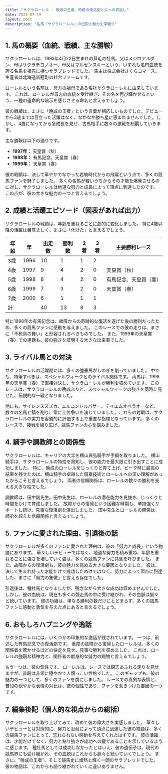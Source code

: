 ```yaml
---
title: "サクラローレル - 晩成の王者、奇跡の復活劇と父への恩返し"
date: 2025-07-19
layout: post
description: "名馬『サクラローレル』の伝説と魅力を深堀り"
---
```


## 1. 馬の概要（血統、戦績、主な勝鞍）

サクラローレルは、1993年4月22日生まれの芦毛の牡馬。父はメジロアルダン、母はサクラチヨノオー、母父はマルゼンスキーという、いずれも名門血統を誇る名馬を祖先に持つサラブレッドでした。  馬主は株式会社さくらコマース、生産者は北海道新冠町の社台ファームです。

ローレルという名前は、母方の祖母である名牝サクラローレルに由来しています。  これは、ローレルが母方の血統を受け継ぎ、その名を再び輝かせるという、一種の運命的な暗示を感じさせる命名と言えるでしょう。

彼の戦績は、まさに「晩成の王者」という言葉が相応しいものでした。デビューから3歳までは目立った活躍はなく、なかなか勝ち星に恵まれませんでした。しかし、4歳になってから急成長を見せ、古馬相手に数々の激戦を制覇していきます。

主な勝鞍は以下の通りです。

* **1997年：**  天皇賞（秋）
* **1998年：**  有馬記念、天皇賞（春）
* **1999年：**  天皇賞（春）


彼の戦績は、決して華やかでなかった若駒時代からの飛躍という点で、多くの競馬ファンを魅了しました。  多くの名馬が若いうちからその才能を爆発させるのに対し、サクラローレルは地道な努力と成長によって頂点に到達したのです。  この点が、彼の大きな魅力の一つと言えるでしょう。


## 2. 成績と活躍エピソード（図表があれば出力）

サクラローレルの戦績は、年齢を重ねるごとに劇的に変化しました。  特に4歳以降の活躍は目覚ましく、まさに「化けた」と言えるでしょう。

| 年齢 | 年 | 出走数 | 勝利数 | 2着 | 3着 | 主要勝利レース |
|---|---|---|---|---|---|---|
| 3歳 | 1996 | 10 | 1 | 1 | 2 |  |
| 4歳 | 1997 | 9 | 4 | 2 | 0 | 天皇賞（秋） |
| 5歳 | 1998 | 8 | 4 | 2 | 0 | 有馬記念、天皇賞（春） |
| 6歳 | 1999 | 7 | 3 | 2 | 0 | 天皇賞（春） |
| 7歳 | 2000 | 6 | 1 | 1 | 1 |  |
| 計 |  | 40 | 13 | 8 | 3 |  |


特に1998年の有馬記念は、故障からの奇跡的な復活を遂げた後の勝利だったため、多くの競馬ファンに感動を与えました。  このレースでの彼の走りは、まさに「不死鳥の舞い」と形容されるべきものでした。  また、1999年の天皇賞（春）での連覇も、彼の強さを証明する大きな出来事でした。


## 3. ライバル馬との対決

サクラローレルの活躍期には、多くの強豪馬がしのぎを削っていました。  中でも、特筆すべきは、スペシャルウィークとのライバル関係です。  両馬は、1998年の天皇賞（春）で直接対決し、サクラローレルが勝利を収めています。  このレースは、サクラローレルの晩成ぶりと、スペシャルウィークの強さを同時に見せた、伝説的な一戦となりました。

他にも、サイレンススズカ、エルコンドルパサー、テイエムオペラオーなど、数々の名馬と鎬を削り、常に上位争いを演じていました。これらの対戦は、サクラローレルの実力を客観的に評価する上で重要な指標となっています。 多くのレースで、接戦を繰り広げ、競馬ファンの心を掴みました。


## 4. 騎手や調教師との関係性

サクラローレルは、キャリアの大半を横山典弘騎手が手綱を取りました。  横山騎手は、サクラローレルの特性を熟知し、彼の能力を最大限に引き出すことに成功しました。  特に、晩成のローレルをじっくりと育て上げ、ピーク時に最高の結果を残せたのは、横山騎手の卓越した騎乗技術とローレルへの深い理解があったからこそと言えるでしょう。  両者の信頼関係は、ローレルの数々の勝利を支える大きな柱でした。

調教師は、田中剛先生。田中先生は、ローレルの潜在能力を見抜き、じっくりと時間をかけて育成しました。  故障からの復帰という困難な時期も、辛抱強くサポートし続け、見事な復活劇を演出しました。  田中先生とローレルの関係は、師弟を超えた信頼関係と言えるでしょう。


## 5. ファンに愛された理由、引退後の話

サクラローレルが多くのファンに愛された理由は、彼の「努力と成長」という物語にあります。  華々しいデビューではなく、地道な努力を積み重ね、年齢を重ねるごとに強さを増していく姿は、多くの競馬ファンに共感を呼びました。  また、故障からの復活劇も、彼の魅力を高める大きな要因となりました。  彼は、決して生まれ持った才能だけで成功したわけではなく、努力によって頂点に到達した、まさに「努力の象徴」と言える存在でした。

引退後は、種牡馬となりましたが、残念ながら大きな成功は収めませんでした。  しかし、彼の血統は、現在も多くの競走馬の中に受け継がれ、その血脈は脈々と続いています。  彼の功績は、単なる勝利の数だけにとどまらず、多くの競馬ファンに感動と勇気を与えた点にあると言えるでしょう。


## 6. おもしろハプニングや逸話

サクラローレルには、いくつかの印象的な逸話が残されています。  一つは、前述した有馬記念での復活劇です。  重度の故障から復帰したローレルは、多くの関係者を驚かせるほどの快走を見せ、見事な勝利を収めました。  これは、ローレルの強靭な精神力と、関係者の献身的な努力の賜物と言えるでしょう。

もう一つは、彼の気性です。  ローレルは、レースでは闘志あふれる走りを見せますが、普段は非常に穏やかで人懐っこい性格でした。  このギャップも、彼の魅力の一つとして、多くのファンを虜にしました。  レースでの真剣な表情と、普段の穏やかな表情の対比は、彼の個性であり、ファンを惹きつけた要因の一つです。


## 7. 編集後記（個人的な視点からの総括）

サクラローレルを取り上げてみて、改めて彼の偉大さを実感しました。  華々しいデビューとは対照的に、努力と忍耐によって頂点に到達した彼の物語は、多くの競馬ファンにとって、忘れられない感動を与えてくれたはずです。  彼の活躍は、才能だけでなく、努力と粘り強さが成功への鍵であることを示しているように感じます。  種牡馬としては成功しなかったとはいえ、彼の遺伝子は、現代の競馬界にも受け継がれ、その血統はこれからも脈々と続いていくでしょう。  まさに、"晩成の王者"、そして競馬史に燦然と輝く一頭のサラブレッドでした。  彼の物語は、これからも語り継がれていくに違いありません。
